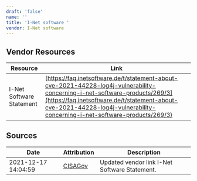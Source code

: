 ```yaml
---
draft: 'false'
name: ''
title: 'I-Net software '
vendor: I-Net software
---
```


## Vendor Resources
| Resource | Link |
| --- | --- |
| I-Net Software Statement | [https://faq.inetsoftware.de/t/statement-about-cve-2021-44228-log4j-vulnerability-concerning-i-net-software-products/269/3](https://faq.inetsoftware.de/t/statement-about-cve-2021-44228-log4j-vulnerability-concerning-i-net-software-products/269/3) |



## Sources
| Date | Attribution | Description |
| --- | --- | --- |
| 2021-12-17 14:04:59 | [CISAGov](https://raw.githubusercontent.com/cisagov/log4j-affected-db/develop/README.md) | Updated vendor link I-Net Software Statement.  |
